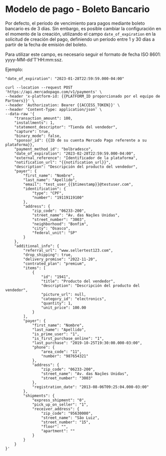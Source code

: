 # Modelo de pago - Boleto Bancario

Por defecto, el período de vencimiento para pagos mediante boleto bancario es de 3 días. Sin embargo, es posible cambiar la configuración en el momento de la creación, utilizando el campo `date_of_expiration` en la solicitud de creación del pago, definiendo un período entre 1 y 30 días a partir de la fecha de emisión del boleto.

Para utilizar este campo, es necesario seguir el formato de fecha ISO 8601: yyyy-MM-dd'T'HH:mm:ssz.

Ejemplo:

```curl
"date_of_expiration": "2023-01-28T22:59:59.000-04:00"
```

```curl
curl --location --request POST 'https://api.mercadopago.com/v1/payments' \
--header 'x-platform-id: {{PLATFORM_ID proporcionado por el equipo de Partners}}' \
--header 'Authorization: Bearer {{ACCESS_TOKEN}}' \
--header 'Content-Type: application/json' \
--data-raw '{
    "transaction_amount": 100,
    "installments": 1,
    "statement_descriptor": "Tienda del vendedor",
    "capture": true,
    "binary_mode": false,
    "sponsor_id": {{ID de su cuenta Mercado Pago referente a su plataforma}},
    "payment_method_id": "bolbradesco",
    "date_of_expiration": "2023-02-28T22:59:59.000-04:00",
    "external_reference": "Identificador de la plataforma",
    "notification_url": "{{notification_url}}",
    "description": "Descripción del producto del vendedor",
    "payer": {
        "first_name": "Nombre",
        "last_name": "Apellido",
        "email": "test_user_{{$timestamp}}@testuser.com",
        "identification": {
            "type": "CPF",
            "number": "19119119100"
        },
        "address": {
            "zip_code": "06233-200",
            "street_name": "Av. das Nações Unidas",
            "street_number": "3003",
            "neighborhood": "Bonfim",
            "city": "Osasco",
            "federal_unit": "SP"
        }
    },
    "additional_info": {
        "referral_url": "www.sellertest123.com",
        "drop_shipping": true,
        "delivery_promise": "2022-11-20",
        "contrated_plan": "premium",
        "items": [
            {
                "id": "1941",
                "title": "Producto del vendedor",
                "description": "Descripción del producto del vendedor",
                "picture_url": null,
                "category_id": "electronics",
                "quantity": 1,
                "unit_price": 100.00
            }
        ],
        "payer": {
            "first_name": "Nombre",
            "last_name": "Apellido",
            "is_prime_user": "1",
            "is_first_purchase_online": "1",
            "last_purchase": "2019-10-25T19:30:00.000-03:00",
            "phone": {
                "area_code": "11",
                "number": "987654321"
            },
            "address": {
                "zip_code": "06233-200",
                "street_name": "Av. das Nações Unidas",
                "street_number": "3003"
            },
            "registration_date": "2013-08-06T09:25:04.000-03:00"
        },
        "shipments": {
            "express_shipment": "0",
            "pick_up_on_seller": "1",
            "receiver_address": {
                "zip_code": "95630000",
                "street_name": "São Luiz",
                "street_number": "15",
                "floor": "",
                "apartment": ""
            }
        }
    }
}'
```